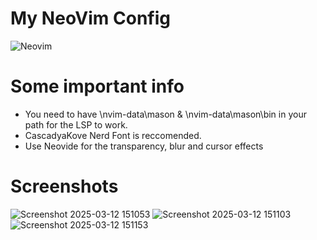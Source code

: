 # My NeoVim Config
![Neovim](https://img.shields.io/badge/NeoVim-%2357A143.svg?&style=for-the-badge&logo=neovim&logoColor=white)

# Some important info
- You need to have \nvim-data\mason & \nvim-data\mason\bin in your path for the LSP to work.
- CascadyaKove Nerd Font is reccomended.
- Use Neovide for the transparency, blur and cursor effects

# Screenshots
![Screenshot 2025-03-12 151053](https://github.com/user-attachments/assets/5bb20c1c-3511-479d-8561-be26fd6d9e5a)
![Screenshot 2025-03-12 151103](https://github.com/user-attachments/assets/5b477aed-b2e3-4143-ba30-774faa80e23c)
![Screenshot 2025-03-12 151153](https://github.com/user-attachments/assets/ba357934-7fef-4580-b922-4bf25bf7c535)
